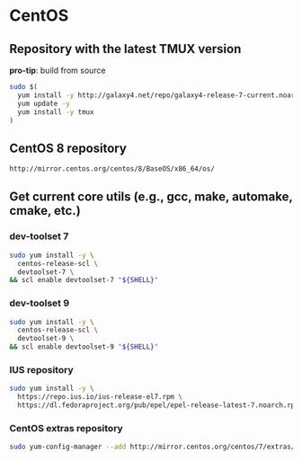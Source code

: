 # CentOS

## Repository with the latest TMUX version

**pro-tip**: build from source

```bash
sudo $(
  yum install -y http://galaxy4.net/repo/galaxy4-release-7-current.noarch.rpm
  yum update -y
  yum install -y tmux
)
```

## CentOS 8 repository

```bash
http://mirror.centos.org/centos/8/BaseOS/x86_64/os/
```
## Get current core utils (e.g., gcc, make, automake, cmake, etc.)

### dev-toolset 7

```bash
sudo yum install -y \
  centos-release-scl \
  devtoolset-7 \
&& scl enable devtoolset-7 "${SHELL}"
```

### dev-toolset 9

```bash
sudo yum install -y \
  centos-release-scl \
  devtoolset-9 \
&& scl enable devtoolset-9 "${SHELL}"
```

### IUS repository

```bash
sudo yum install -y \
  https://repo.ius.io/ius-release-el7.rpm \
  https://dl.fedoraproject.org/pub/epel/epel-release-latest-7.noarch.rpm
```

### CentOS extras repository

```bash
sudo yum-config-manager --add http://mirror.centos.org/centos/7/extras/x86_64/
```
